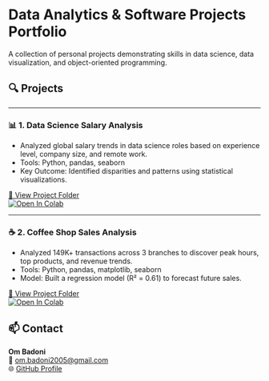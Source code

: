 # Data Analytics & Software Projects Portfolio

A collection of personal projects demonstrating skills in data science, data visualization, and object-oriented programming.

## 🔍 Projects

---

### 📊 1. Data Science Salary Analysis
- Analyzed global salary trends in data science roles based on experience level, company size, and remote work.
- Tools: Python, pandas, seaborn
- Key Outcome: Identified disparities and patterns using statistical visualizations.

[📂 View Project Folder](./data-science-salary-analysis)  
[![Open In Colab](https://colab.research.google.com/assets/colab-badge.svg)](https://colab.research.google.com/github/OmBadoni20/data-analytics-portfolio/blob/main/data-science-salary-analysis/salary_analysis.ipynb)

---

### ☕ 2. Coffee Shop Sales Analysis
- Analyzed 149K+ transactions across 3 branches to discover peak hours, top products, and revenue trends.
- Tools: Python, pandas, matplotlib, seaborn
- Model: Built a regression model (R² = 0.61) to forecast future sales.

[📂 View Project Folder](./coffee-shop-sales-analysis)  
[![Open In Colab](https://colab.research.google.com/assets/colab-badge.svg)](https://colab.research.google.com/github/OmBadoni20/data-analytics-portfolio/blob/main/coffee-shop-sales-analysis/coffee_sales_analysis.ipynb)


## 📫 Contact

**Om Badoni**  
📧 om.badoni2005@gmail.com  
🌐 [GitHub Profile](https://github.com/OmBadoni20)

